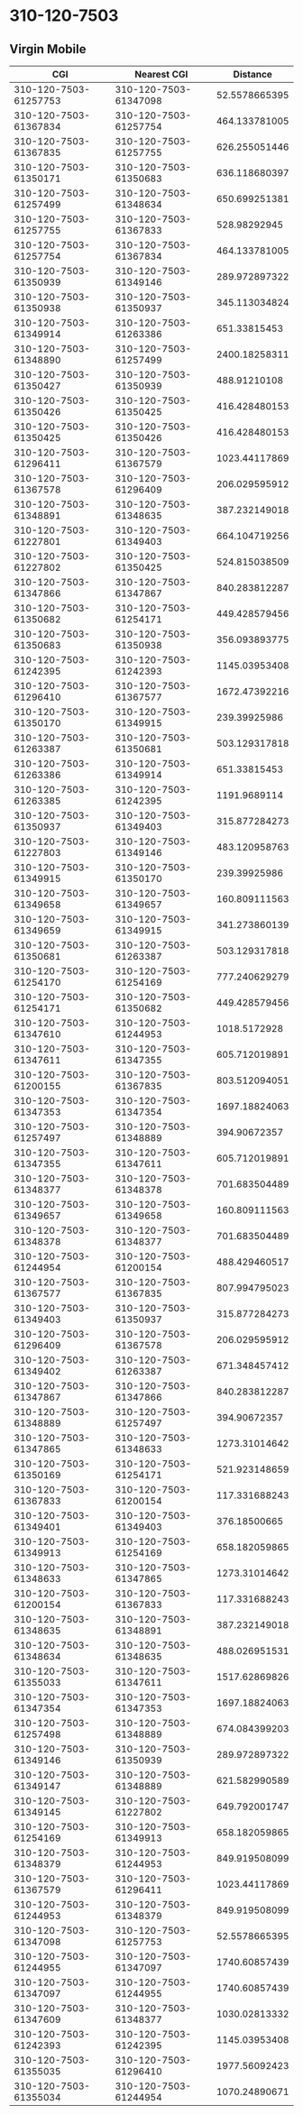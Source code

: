 # 310-120-7503
## Virgin Mobile


| CGI | Nearest CGI | Distance |
|-----|-------------|----------|
| 310-120-7503-61257753 | 310-120-7503-61347098 | 52.5578665395 |
| 310-120-7503-61367834 | 310-120-7503-61257754 | 464.133781005 |
| 310-120-7503-61367835 | 310-120-7503-61257755 | 626.255051446 |
| 310-120-7503-61350171 | 310-120-7503-61350683 | 636.118680397 |
| 310-120-7503-61257499 | 310-120-7503-61348634 | 650.699251381 |
| 310-120-7503-61257755 | 310-120-7503-61367833 | 528.98292945 |
| 310-120-7503-61257754 | 310-120-7503-61367834 | 464.133781005 |
| 310-120-7503-61350939 | 310-120-7503-61349146 | 289.972897322 |
| 310-120-7503-61350938 | 310-120-7503-61350937 | 345.113034824 |
| 310-120-7503-61349914 | 310-120-7503-61263386 | 651.33815453 |
| 310-120-7503-61348890 | 310-120-7503-61257499 | 2400.18258311 |
| 310-120-7503-61350427 | 310-120-7503-61350939 | 488.91210108 |
| 310-120-7503-61350426 | 310-120-7503-61350425 | 416.428480153 |
| 310-120-7503-61350425 | 310-120-7503-61350426 | 416.428480153 |
| 310-120-7503-61296411 | 310-120-7503-61367579 | 1023.44117869 |
| 310-120-7503-61367578 | 310-120-7503-61296409 | 206.029595912 |
| 310-120-7503-61348891 | 310-120-7503-61348635 | 387.232149018 |
| 310-120-7503-61227801 | 310-120-7503-61349403 | 664.104719256 |
| 310-120-7503-61227802 | 310-120-7503-61350425 | 524.815038509 |
| 310-120-7503-61347866 | 310-120-7503-61347867 | 840.283812287 |
| 310-120-7503-61350682 | 310-120-7503-61254171 | 449.428579456 |
| 310-120-7503-61350683 | 310-120-7503-61350938 | 356.093893775 |
| 310-120-7503-61242395 | 310-120-7503-61242393 | 1145.03953408 |
| 310-120-7503-61296410 | 310-120-7503-61367577 | 1672.47392216 |
| 310-120-7503-61350170 | 310-120-7503-61349915 | 239.39925986 |
| 310-120-7503-61263387 | 310-120-7503-61350681 | 503.129317818 |
| 310-120-7503-61263386 | 310-120-7503-61349914 | 651.33815453 |
| 310-120-7503-61263385 | 310-120-7503-61242395 | 1191.9689114 |
| 310-120-7503-61350937 | 310-120-7503-61349403 | 315.877284273 |
| 310-120-7503-61227803 | 310-120-7503-61349146 | 483.120958763 |
| 310-120-7503-61349915 | 310-120-7503-61350170 | 239.39925986 |
| 310-120-7503-61349658 | 310-120-7503-61349657 | 160.809111563 |
| 310-120-7503-61349659 | 310-120-7503-61349915 | 341.273860139 |
| 310-120-7503-61350681 | 310-120-7503-61263387 | 503.129317818 |
| 310-120-7503-61254170 | 310-120-7503-61254169 | 777.240629279 |
| 310-120-7503-61254171 | 310-120-7503-61350682 | 449.428579456 |
| 310-120-7503-61347610 | 310-120-7503-61244953 | 1018.5172928 |
| 310-120-7503-61347611 | 310-120-7503-61347355 | 605.712019891 |
| 310-120-7503-61200155 | 310-120-7503-61367835 | 803.512094051 |
| 310-120-7503-61347353 | 310-120-7503-61347354 | 1697.18824063 |
| 310-120-7503-61257497 | 310-120-7503-61348889 | 394.90672357 |
| 310-120-7503-61347355 | 310-120-7503-61347611 | 605.712019891 |
| 310-120-7503-61348377 | 310-120-7503-61348378 | 701.683504489 |
| 310-120-7503-61349657 | 310-120-7503-61349658 | 160.809111563 |
| 310-120-7503-61348378 | 310-120-7503-61348377 | 701.683504489 |
| 310-120-7503-61244954 | 310-120-7503-61200154 | 488.429460517 |
| 310-120-7503-61367577 | 310-120-7503-61367835 | 807.994795023 |
| 310-120-7503-61349403 | 310-120-7503-61350937 | 315.877284273 |
| 310-120-7503-61296409 | 310-120-7503-61367578 | 206.029595912 |
| 310-120-7503-61349402 | 310-120-7503-61263387 | 671.348457412 |
| 310-120-7503-61347867 | 310-120-7503-61347866 | 840.283812287 |
| 310-120-7503-61348889 | 310-120-7503-61257497 | 394.90672357 |
| 310-120-7503-61347865 | 310-120-7503-61348633 | 1273.31014642 |
| 310-120-7503-61350169 | 310-120-7503-61254171 | 521.923148659 |
| 310-120-7503-61367833 | 310-120-7503-61200154 | 117.331688243 |
| 310-120-7503-61349401 | 310-120-7503-61349403 | 376.18500665 |
| 310-120-7503-61349913 | 310-120-7503-61254169 | 658.182059865 |
| 310-120-7503-61348633 | 310-120-7503-61347865 | 1273.31014642 |
| 310-120-7503-61200154 | 310-120-7503-61367833 | 117.331688243 |
| 310-120-7503-61348635 | 310-120-7503-61348891 | 387.232149018 |
| 310-120-7503-61348634 | 310-120-7503-61348635 | 488.026951531 |
| 310-120-7503-61355033 | 310-120-7503-61347611 | 1517.62869826 |
| 310-120-7503-61347354 | 310-120-7503-61347353 | 1697.18824063 |
| 310-120-7503-61257498 | 310-120-7503-61348889 | 674.084399203 |
| 310-120-7503-61349146 | 310-120-7503-61350939 | 289.972897322 |
| 310-120-7503-61349147 | 310-120-7503-61348889 | 621.582990589 |
| 310-120-7503-61349145 | 310-120-7503-61227802 | 649.792001747 |
| 310-120-7503-61254169 | 310-120-7503-61349913 | 658.182059865 |
| 310-120-7503-61348379 | 310-120-7503-61244953 | 849.919508099 |
| 310-120-7503-61367579 | 310-120-7503-61296411 | 1023.44117869 |
| 310-120-7503-61244953 | 310-120-7503-61348379 | 849.919508099 |
| 310-120-7503-61347098 | 310-120-7503-61257753 | 52.5578665395 |
| 310-120-7503-61244955 | 310-120-7503-61347097 | 1740.60857439 |
| 310-120-7503-61347097 | 310-120-7503-61244955 | 1740.60857439 |
| 310-120-7503-61347609 | 310-120-7503-61348377 | 1030.02813332 |
| 310-120-7503-61242393 | 310-120-7503-61242395 | 1145.03953408 |
| 310-120-7503-61355035 | 310-120-7503-61296410 | 1977.56092423 |
| 310-120-7503-61355034 | 310-120-7503-61244954 | 1070.24890671 |
